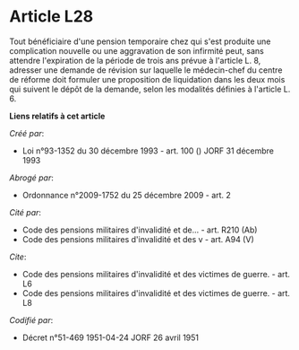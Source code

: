 # Article L28

Tout bénéficiaire d'une pension temporaire chez qui s'est produite une complication nouvelle ou une aggravation de son
infirmité peut, sans attendre l'expiration de la période de trois ans prévue à l'article L. 8, adresser une demande de
révision sur laquelle le médecin-chef du centre de réforme doit formuler une proposition de liquidation dans les deux mois
qui suivent le dépôt de la demande, selon les modalités définies à l'article L. 6.

**Liens relatifs à cet article**

_Créé par_:

  - Loi n°93-1352 du 30 décembre 1993 - art. 100 () JORF 31 décembre 1993

_Abrogé par_:

  - Ordonnance n°2009-1752 du 25 décembre 2009 - art. 2

_Cité par_:

  - Code des pensions militaires d'invalidité et de... - art. R210 (Ab)
  - Code des pensions militaires d'invalidité et des v - art. A94 (V)

_Cite_:

  - Code des pensions militaires d'invalidité et des victimes de guerre. - art. L6
  - Code des pensions militaires d'invalidité et des victimes de guerre. - art. L8

_Codifié par_:

  - Décret n°51-469 1951-04-24 JORF 26 avril 1951
